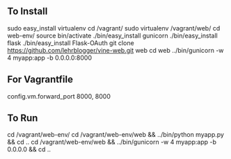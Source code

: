 To Install
----------
sudo easy_install virtualenv
cd /vagrant/
sudo virtualenv /vagrant/web/
cd web-env/
source bin/activate
./bin/easy_install gunicorn
./bin/easy_install flask
./bin/easy_install Flask-OAuth
git clone https://github.com/lehrblogger/vine-web.git web
cd web
../bin/gunicorn -w 4 myapp:app -b 0.0.0.0:8000

For Vagrantfile
---------------
  config.vm.forward_port 8000, 8000
  
To Run
------
cd /vagrant/web-env/
cd /vagrant/web-env/web && ../bin/python myapp.py && cd ..
cd /vagrant/web-env/web && ../bin/gunicorn -w 4 myapp:app -b 0.0.0.0 && cd ..